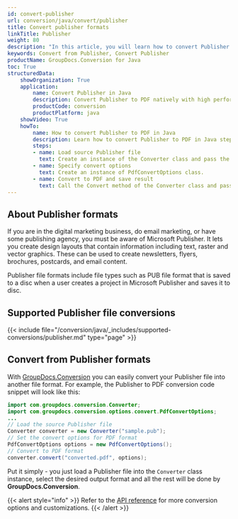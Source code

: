```yaml
---
id: convert-publisher
url: conversion/java/convert/publisher
title: Convert publisher formats
linkTitle: Publisher
weight: 80
description: "In this article, you will learn how to convert Publisher formats to other formats with GroupDocs.Conversion for Java."
keywords: Convert from Publisher, Convert Publisher
productName: GroupDocs.Conversion for Java
toc: True
structuredData:
    showOrganization: True
    application:    
        name: Convert Publisher in Java    
        description: Convert Publisher to PDF natively with high performance using Java language and GroupDocs.Conversion for Java APIs
        productCode: conversion
        productPlatform: java 
    showVideo: True
    howTo:
        name: How to convert Publisher to PDF in Java 
        description: Learn how to convert Publisher to PDF in Java step by step
        steps:
        - name: Load source Publisher file 
          text: Create an instance of the Converter class and pass the source Publisher file path as a constructor parameter. You may specify absolute or relative file paths as per your requirements. 
        - name: Specify convert options 
          text: Create an instance of PdfConvertOptions class.
        - name: Convert to PDF and save result 
          text: Call the Convert method of the Converter class and pass the filename for the converted PDF file and the PdfConvertOptions object from the previous step as parameters.
---
```


## About Publisher formats

If you are in the digital marketing business, do email marketing, or have some publishing agency, you must be aware of Microsoft Publisher. It lets you create design layouts that contain information including text, raster and vector graphics. These can be used to create newsletters, flyers, brochures, postcards, and email content.

Publisher file formats include file types such as PUB file format that is saved to a disc when a user creates a project in Microsoft Publisher and saves it to disc.

## Supported Publisher file conversions

{{< include file="/conversion/java/_includes/supported-conversions/publisher.md" type="page" >}}

## Convert from Publisher formats

With [GroupDocs.Conversion](https://products.groupdocs.com/conversion/java) you can easily convert your Publisher file into another file format. For example, the Publisher to PDF conversion code snippet will look like this:

```java
import com.groupdocs.conversion.Converter;
import com.groupdocs.conversion.options.convert.PdfConvertOptions;
...
// Load the source Publisher file
Converter converter = new Converter("sample.pub");
// Set the convert options for PDF format
PdfConvertOptions options = new PdfConvertOptions();
// Convert to PDF format
converter.convert("converted.pdf", options);
```

Put it simply - you just load a Publisher file into the `Converter` class instance, select the desired output format and all the rest will be done by **GroupDocs.Conversion**.  

{{< alert style="info" >}}
Refer to the [API reference](https://reference.groupdocs.com/conversion/java/groupdocs.conversion.options.convert) for more conversion options and customizations.
{{< /alert >}}
